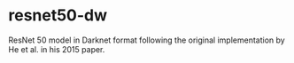 # resnet50-dw
ResNet 50 model in Darknet format following the original implementation by He et al. in his 2015 paper.

